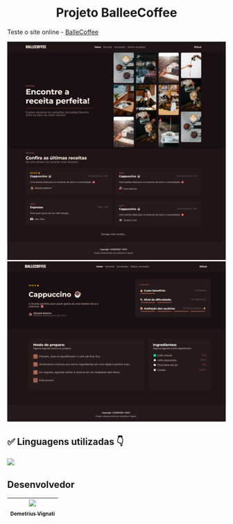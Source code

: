 <h1 align="center">Projeto BalleeCoffee</h1>

Teste o site online - [BalleCoffee](https://demetriusvas.github.io/ballecoffee/)

<img width="800" alt="Imagem do site" src="https://github.com/demetriusvas/ballecoffee/blob/main/BalleCoffee%20-%20preview(1).png">

<img width="800" alt="Imagem do site" src="https://github.com/demetriusvas/ballecoffee/blob/main/BalleCoffee%20-%20preview(2).png">

<!-- <img width="600" alt="Imagem do site" src="https://github.com/demetriusvas/Pagina-de-Conteudo/blob/main/assets/screenshot/Screenshot%20do%20site%20-%203.png"> -->

## ✅ Linguagens utilizadas 👇

<p align="left">
  <a href="#">
    <img src="https://skillicons.dev/icons?i=html,css" />
  </a>
</p>

## Desenvolvedor

| [<img src="https://avatars.githubusercontent.com/u/22012261?s=400&v=4" width=115><br><sub>Demetrius Vignati</sub>](https://github.com/demetriusvas) |
| :---: |